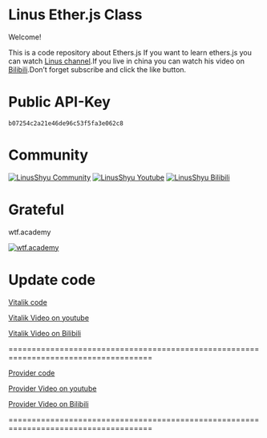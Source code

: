 # Linus Ether.js Class
Welcome!

This is a code repository about Ethers.js
If you want to learn ethers.js you can watch [Linus channel](https://www.youtube.com/channel/UC4KtR-YsWDfWtikRGOZb58Q).If you live in china you can watch his video on [Bilibili](https://space.bilibili.com/411591950?spm_id_from=333.1007.0.0).Don’t forget subscribe and click the like button.

# Public API-Key

```b07254c2a21e46de96c53f5fa3e062c8```

# Community

[![LinusShyu Community](https://img.shields.io/badge/-Community-blue)](https://discord.gg/mWsge7Ju9W)
[![LinusShyu Youtube](https://img.shields.io/badge/-YouTube-red)](https://www.youtube.com/channel/UC4KtR-YsWDfWtikRGOZb58Q)
[![LinusShyu Bilibili](https://img.shields.io/badge/-Bilibili-blue)](https://space.bilibili.com/411591950?spm_id_from=333.1007.0.0)

# Grateful
wtf.academy

[![wtf.academy](https://img.shields.io/badge/wtf%20academy%20-blue)](https://www.wtf.academy/)


# Update code

[Vitalik code](https://github.com/Linus-Shyu/Linus-Ether.js-Class/blob/master/Vitalik.js)

[Vitalik Video on youtube](https://www.youtube.com/watch?v=CkBml0BchRk)

[Vitalik Video on Bilibili](https://www.bilibili.com/video/BV1hP411v7wF/?spm_id_from=333.999.0.0&vd_source=b948e0481ae56728c763719a74f42095)

=====================================================================================

[Provider code](https://github.com/Linus-Shyu/Linus-Ether.js-Class/blob/master/Provider.js)

[Provider Video on youtube](https://www.youtube.com/watch?v=1xG6O26Mlls)

[Provider Video on Bilibili]()

=====================================================================================

